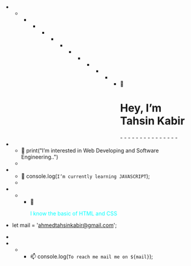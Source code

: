 -    -    -    -    -    -    -    -    -    -    -    -    -    👋 <h1>Hey, I’m Tahsin Kabir</h1>    -    -    -    -    -    -    -    -    -    -    -    -    -    -    -

-    -    👀 print("I’m interested in Web Developing and Software Engineering..")
     -    
-    -  🌱 console.log(`I’m currently learning JAVASCRIPT`);
     -  
-    -    -  💞️ <p style="color: cyan">I know the basic of HTML and CSS</p>

- let mail = 'ahmedtahsinkabir@gmail.com';
- 
-    -    -  📫 console.log(`To reach me mail me on ${mail}`);


<!---
ahmedtahsinkabir/ahmedtahsinkabir is a ✨ special ✨ repository because its `README.md` (this file) appears on your GitHub profile.
You can click the Preview link to take a look at your changes.
--->
